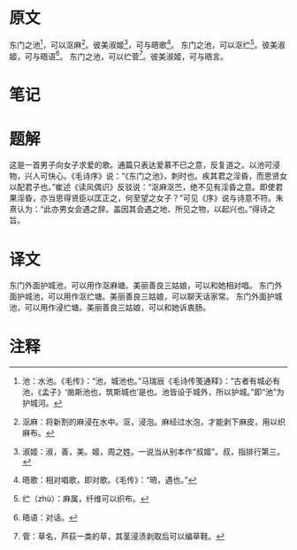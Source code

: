 # 原文
东门之池[^1]，可以沤麻[^2]。彼美淑姬[^3]，可与晤歌[^4]。
东门之池，可以沤纻[^5]。彼美淑姬，可与晤语[^6]。
东门之池，可以纻菅[^7]。彼美淑姬，可与晤言。
# 笔记

# 题解
这是一首男子向女子求爱的歌。通篇只表达爱慕不已之意，反复道之。以池可浸物，兴人可快心。《毛诗序》说：“《东门之池》，刺时也。疾其君之淫昏，而思贤女以配君子也。”崔述《读风偶识》反驳说：“沤麻沤苎，绝不见有淫昏之意。即使君果淫昏，亦当思得贤臣以匡正之，何至望之女子？”可见《序》说与诗意不符。朱熹认为：“此亦男女会遇之辞。盖因其会遇之地、所见之物，以起兴也。”得诗之旨。
# 译文
东门外面护城池，可以用作沤麻塘。美丽善良三姑娘，可以和她相对唱。
东门外面护城池，可以用作沤纻塘。美丽善良三姑娘，可以聊天话家常。
东门外面护城池，可以用作浸纻塘。美丽善良三姑娘，可以和她诉衷肠。
# 注释

[^1]: 池：水池。《毛传》：“池，城池也。”马瑞辰《毛诗传笺通释》：“古者有城必有池，《孟子》‘凿斯池也，筑斯城也’是也。池皆设于城外，所以护城。”即“池”为护城河。
[^2]: 沤麻：将新割的麻浸在水中。沤，浸泡。麻经过水泡，才能剥下麻皮，用以织麻布。
[^3]: 淑姬：淑，善，美。姬，周之姓。一说当从别本作“叔姬”。叔，指排行第三。
[^4]: 晤歌：相对唱歌，即对歌。《毛传》：“晤，遇也。”
[^5]: 纻（zhù）：麻属，纤维可以织布。
[^6]: 晤语：对话。
[^7]: 菅：草名，芦荻一类的草，其茎浸渍剥取后可以编草鞋。